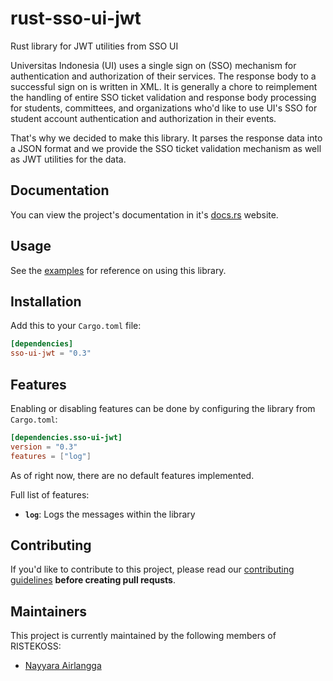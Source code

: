 # rust-sso-ui-jwt

Rust library for JWT utilities from SSO UI

Universitas Indonesia (UI) uses a single sign on (SSO) mechanism
for authentication and authorization of their services.
The response body to a successful sign on is written in XML. It is
generally a chore to reimplement the handling of entire SSO ticket validation and response
body processing for students, committees, and organizations who'd like to use UI's SSO for
student account authentication and authorization in their events.

That's why we decided to make this library.
It parses the response data into a JSON format and we provide
the SSO ticket validation mechanism as well as JWT utilities for the data.

## Documentation

You can view the project's documentation in it's [docs.rs](https://docs.rs/sso-ui-jwt/latest/sso_ui_jwt) website.

## Usage

See the [examples](https://github.com/ristekoss/rust-sso-ui-jwt/tree/main/examples) for reference on using this library.

## Installation

Add this to your `Cargo.toml` file:

```toml
[dependencies]
sso-ui-jwt = "0.3"
```

## Features

Enabling or disabling features can be done by configuring the library from `Cargo.toml`:

```toml
[dependencies.sso-ui-jwt]
version = "0.3"
features = ["log"]
```

As of right now, there are no default features implemented.

Full list of features:

- **`log`**: Logs the messages within the library

## Contributing

If you'd like to contribute to this project, please read our [contributing guidelines](https://github.com/ristekoss/rust-sso-ui-jwt/tree/main/CONTRIBUTING.md) **before creating pull requsts**.

## Maintainers

This project is currently maintained by the following members of RISTEKOSS:

- [Nayyara Airlangga](https://github.com/nayyara-airlangga)
